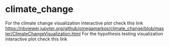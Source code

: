 # climate_change
For the climate change visualization interactive plot check this link
https://nbviewer.jupyter.org/github/omegamarkos/climate_change/blob/master/ClimateChangeVisualization.html
For the hypothesis testing visualization interactive plot check this link

